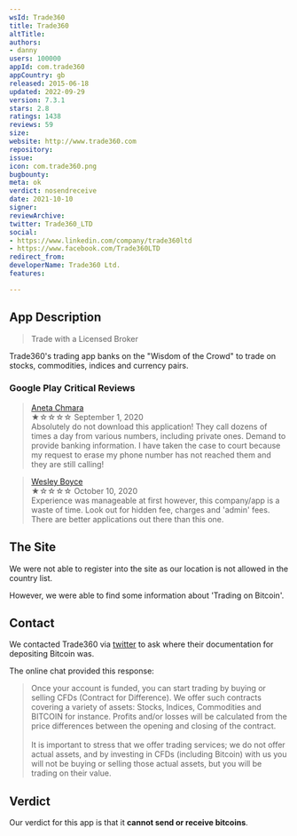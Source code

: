 ```yaml
---
wsId: Trade360
title: Trade360
altTitle: 
authors:
- danny
users: 100000
appId: com.trade360
appCountry: gb
released: 2015-06-18
updated: 2022-09-29
version: 7.3.1
stars: 2.8
ratings: 1438
reviews: 59
size: 
website: http://www.trade360.com
repository: 
issue: 
icon: com.trade360.png
bugbounty: 
meta: ok
verdict: nosendreceive
date: 2021-10-10
signer: 
reviewArchive: 
twitter: Trade360_LTD
social:
- https://www.linkedin.com/company/trade360ltd
- https://www.facebook.com/Trade360LTD
redirect_from: 
developerName: Trade360 Ltd.
features: 

---
```


## App Description

> Trade with a Licensed Broker

Trade360's trading app banks on the "Wisdom of the Crowd" to trade on stocks, commodities, indices and currency pairs. 

### Google Play Critical Reviews

> [Aneta Chmara](https://play.google.com/store/apps/details?id=com.trade360&reviewId=gp%3AAOqpTOEAlnDKqmZJAhsv8YE0MlcYIvHg1Iktmb7k39kjxDt5uMcHrVMz3XsIM308TCapf_FWnbnevBHL9woEmA)<br>
  ★☆☆☆☆ September 1, 2020 <br>
       Absolutely do not download this application! They call dozens of times a day from various numbers, including private ones. Demand to provide banking information. I have taken the case to court because my request to erase my phone number has not reached them and they are still calling!
       
> [Wesley Boyce](https://play.google.com/store/apps/details?id=com.trade360&reviewId=gp%3AAOqpTOG43CwqIQuePomSOr2Ub-dERz3OmdMdqzfcERQTmPVN0-OBBs7nWpU3zvmmUIrVuvjpil4B_f3iEp9dxw)<br>
  ★☆☆☆☆ October 10, 2020 <br>
       Experience was manageable at first however, this company/app is a waste of time. Look out for hidden fee, charges and 'admin' fees. There are better applications out there than this one.

## The Site

We were not able to register into the site as our location is not allowed in the country list.

However, we were able to find some information about 'Trading on Bitcoin'.

## Contact

We contacted Trade360 via [twitter](https://twitter.com/BitcoinWalletz/status/1446402346066460675) to ask where their documentation for depositing Bitcoin was.

The online chat provided this response:

> Once your account is funded, you can start trading by buying or selling CFDs (Contract for Difference). We offer such contracts covering a variety of assets: Stocks, Indices, Commodities and BITCOIN for instance. Profits and/or losses will be calculated from the price differences between the opening and closing of the contract.<br><br>
It is important to stress that we offer trading services; we do not offer actual assets, and by investing in CFDs (including Bitcoin) with us you will not be buying or selling those actual assets, but you will be trading on their value.

## Verdict

Our verdict for this app is that it **cannot send or receive bitcoins**.
